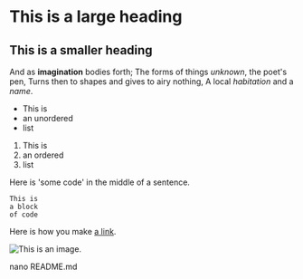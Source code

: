 # This is a large heading

## This is a smaller heading

And as **imagination** bodies forth; The forms of things *unknown*, the poet's pen,
Turns then to shapes and gives to airy nothing,
A local *habitation* and a *name*.

- This is
- an unordered
- list

1. This is
2. an ordered
3. list

Here is 'some code' in the middle of a sentence.


```
This is
a block
of code
```

Here is how you make [a link](https://www.coursera.org/).

![This is an image.](https://github.com/yihui/xaringan/releases/download/v0.0.2/karl-moustache.jpg)

nano README.md

